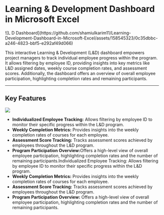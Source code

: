 <h1>Learning & Development Dashboard in Microsoft Excel</h1>
![L D Dashboard](https://github.com/shamiulkarim11/Learning-Development-Dashboard-in-Microsoft-Excel/assets/158545323/0c35dbbc-a246-4823-bbf5-e292af49d066)

<p>This interactive Learning & Development (L&D) dashboard empowers project managers to track individual employee progress within the program. It allows filtering by employee ID, providing insights into key metrics like L&D assigned dates, weekly course completion rates, and assessment scores. Additionally, the dashboard offers an overview of overall employee participation, highlighting completion rates and remaining participants.</P>
<hr>
<h2>Key Features</h2>
<img src="https://github.com/shamiulkarim11/Learning-Development-Dashboard-in-Microsoft-Excel/blob/main/L%26D%20Dashboard.png">
<ul>
  <li><b>Individualized Employee Tracking:</b> Allows filtering by employee ID to monitor their specific progress within the L&D program.</li>
  <li><b>Weekly Completion Metrics:</b> Provides insights into the weekly completion rates of courses for each employee.</li>
  <li><b>Assessment Score Tracking:</b> Tracks assessment scores achieved by employees throughout the L&D program.</li>
  <li><b>Program Participation Overview:</b>Offers a high-level view of overall employee participation, highlighting completion rates and the number of remaining participants.Individualized Employee Tracking: Allows   filtering by employee ID to monitor their specific progress within the L&D program.</li> 
  <li><b>Weekly Completion Metrics:</b> Provides insights into the weekly completion rates of courses for each employee.</li>
  <li><b>Assessment Score Tracking:</b> Tracks assessment scores achieved by employees throughout the L&D program.</li>
  <li><b>Program Participation Overview:</b> Offers a high-level view of overall employee participation, highlighting completion rates and the number of remaining participants.</li>
</ul>

  

  

